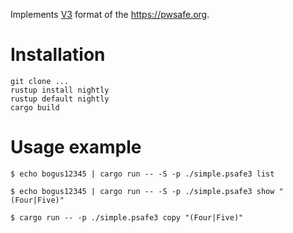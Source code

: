 Implements [V3](http://github.com/pwsafe/pwsafe/blob/master/docs/formatV3.txt)
format of the https://pwsafe.org.

# Installation

```
git clone ...
rustup install nightly
rustup default nightly
cargo build
```

# Usage example

```
$ echo bogus12345 | cargo run -- -S -p ./simple.psafe3 list

$ echo bogus12345 | cargo run -- -S -p ./simple.psafe3 show "(Four|Five)"

$ cargo run -- -p ./simple.psafe3 copy "(Four|Five)"
```
